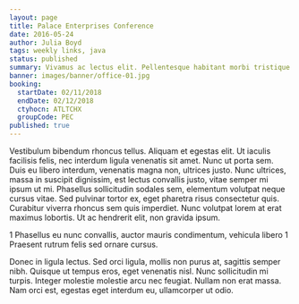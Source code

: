 ```yaml
---
layout: page
title: Palace Enterprises Conference
date: 2016-05-24
author: Julia Boyd
tags: weekly links, java
status: published
summary: Vivamus ac lectus elit. Pellentesque habitant morbi tristique.
banner: images/banner/office-01.jpg
booking:
  startDate: 02/11/2018
  endDate: 02/12/2018
  ctyhocn: ATLTCHX
  groupCode: PEC
published: true
---
```

Vestibulum bibendum rhoncus tellus. Aliquam et egestas elit. Ut iaculis facilisis felis, nec interdum ligula venenatis sit amet. Nunc ut porta sem. Duis eu libero interdum, venenatis magna non, ultrices justo. Nunc ultrices, massa in suscipit dignissim, est lectus convallis justo, vitae semper mi ipsum ut mi. Phasellus sollicitudin sodales sem, elementum volutpat neque cursus vitae. Sed pulvinar tortor ex, eget pharetra risus consectetur quis. Curabitur viverra rhoncus sem quis imperdiet. Nunc volutpat lorem at erat maximus lobortis. Ut ac hendrerit elit, non gravida ipsum.

1 Phasellus eu nunc convallis, auctor mauris condimentum, vehicula libero
1 Praesent rutrum felis sed ornare cursus.

Donec in ligula lectus. Sed orci ligula, mollis non purus at, sagittis semper nibh. Quisque ut tempus eros, eget venenatis nisl. Nunc sollicitudin mi turpis. Integer molestie molestie arcu nec feugiat. Nullam non erat massa. Nam orci est, egestas eget interdum eu, ullamcorper ut odio.
